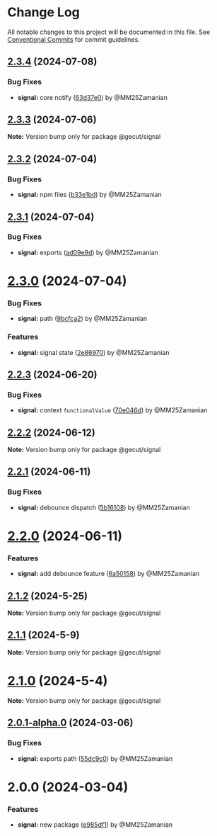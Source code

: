 # Change Log

All notable changes to this project will be documented in this file.
See [Conventional Commits](https://conventionalcommits.org) for commit guidelines.

## [2.3.4](https://github.com/gecut/hybrid-core/compare/@gecut/signal@2.3.3...@gecut/signal@2.3.4) (2024-07-08)

### Bug Fixes

* **signal:** core notify ([63d37e0](https://github.com/gecut/hybrid-core/commit/63d37e0b9a29a86c13357bc5c9807e89f865db00)) by @MM25Zamanian

## [2.3.3](https://github.com/gecut/hybrid-core/compare/@gecut/signal@2.3.2...@gecut/signal@2.3.3) (2024-07-06)

**Note:** Version bump only for package @gecut/signal

## [2.3.2](https://github.com/gecut/hybrid-core/compare/@gecut/signal@2.3.1...@gecut/signal@2.3.2) (2024-07-04)

### Bug Fixes

* **signal:** npm files ([b33e1bd](https://github.com/gecut/hybrid-core/commit/b33e1bd6fa96523f5e7525a8df947342e94fa405)) by @MM25Zamanian

## [2.3.1](https://github.com/gecut/hybrid-core/compare/@gecut/signal@2.3.0...@gecut/signal@2.3.1) (2024-07-04)

### Bug Fixes

* **signal:** exports ([ad09e9d](https://github.com/gecut/hybrid-core/commit/ad09e9d7681a82a89e5e178d144bf44b857b13c2)) by @MM25Zamanian

# [2.3.0](https://github.com/gecut/hybrid-core/compare/@gecut/signal@2.2.3...@gecut/signal@2.3.0) (2024-07-04)

### Bug Fixes

* **signal:** path ([9bcfca2](https://github.com/gecut/hybrid-core/commit/9bcfca2dc618024a0ab260ab4c8a3c24360c29bd)) by @MM25Zamanian

### Features

* **signal:** signal state ([2e86970](https://github.com/gecut/hybrid-core/commit/2e86970da56af295ff31bc5ab1e0fbd2f02f89fe)) by @MM25Zamanian

## [2.2.3](https://github.com/gecut/hybrid-core/compare/@gecut/signal@2.2.2...@gecut/signal@2.2.3) (2024-06-20)

### Bug Fixes

* **signal:** context `functionalValue` ([70e046d](https://github.com/gecut/hybrid-core/commit/70e046d3620f26eedddec78d5b58cfd8062d9288)) by @MM25Zamanian

## [2.2.2](https://github.com/gecut/hybrid-core/compare/@gecut/signal@2.2.1...@gecut/signal@2.2.2) (2024-06-12)

**Note:** Version bump only for package @gecut/signal

## [2.2.1](https://github.com/gecut/hybrid-core/compare/@gecut/signal@2.2.0...@gecut/signal@2.2.1) (2024-06-11)

### Bug Fixes

- **signal:** debounce dispatch ([5b16108](https://github.com/gecut/hybrid-core/commit/5b1610870fc2182d9bc584f8b1953f323ebb5f04)) by @MM25Zamanian

# [2.2.0](https://github.com/gecut/hybrid-core/compare/@gecut/signal@2.1.2...@gecut/signal@2.2.0) (2024-06-11)

### Features

- **signal:** add debounce feature ([6a50158](https://github.com/gecut/hybrid-core/commit/6a50158b8b3c814ac449db9d22d5cb5dc7c1c97a)) by @MM25Zamanian

## [2.1.2](https://github.com/gecut/hybrid-core/compare/@gecut/signal@2.1.1...@gecut/signal@2.1.2) (2024-5-25)

**Note:** Version bump only for package @gecut/signal

## [2.1.1](https://github.com/gecut/hybrid-core/compare/@gecut/signal@2.1.0...@gecut/signal@2.1.1) (2024-5-9)

**Note:** Version bump only for package @gecut/signal

# [2.1.0](https://github.com/gecut/hybrid-core/compare/@gecut/signal@2.0.1-alpha.0...@gecut/signal@2.1.0) (2024-5-4)

**Note:** Version bump only for package @gecut/signal

## [2.0.1-alpha.0](https://github.com/gecut/hybrid-core/compare/@gecut/signal@2.0.0...@gecut/signal@2.0.1-alpha.0) (2024-03-06)

### Bug Fixes

- **signal:** exports path ([55dc9c0](https://github.com/gecut/hybrid-core/commit/55dc9c081cd266958c5e60aed84278c8024064ed)) by @MM25Zamanian

# 2.0.0 (2024-03-04)

### Features

- **signal:** new package ([e985df1](https://github.com/gecut/hybrid-core/commit/e985df19c9736b7a9f404ba63c88ba941df7c01b)) by @MM25Zamanian
